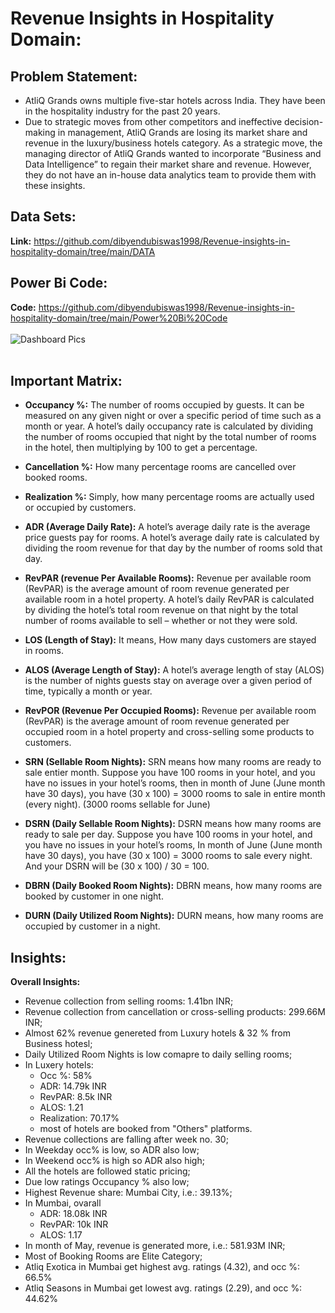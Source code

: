 # Revenue Insights in Hospitality Domain:

## Problem Statement:
* AtliQ Grands owns multiple five-star hotels across India. They have been in the hospitality industry for the past 20 years. 
* Due to strategic moves from other competitors and ineffective decision-making in management, AtliQ Grands are losing its 
market share and revenue in the luxury/business hotels category. 
As a strategic move, the managing director of AtliQ Grands wanted to incorporate “Business and Data Intelligence” to regain their market share and revenue. However, they do not have an in-house data analytics team to provide them with these insights.


## Data Sets:
**Link:** https://github.com/dibyendubiswas1998/Revenue-insights-in-hospitality-domain/tree/main/DATA

## Power Bi Code:
**Code:** https://github.com/dibyendubiswas1998/Revenue-insights-in-hospitality-domain/tree/main/Power%20Bi%20Code <br><br>
![Dashboard Pics](https://user-images.githubusercontent.com/67157274/219069476-db88843a-b510-4ef2-8f12-4aaf65d3fde1.PNG)
<br><br>


## Important Matrix: 

* **Occupancy %:** The number of rooms occupied by guests. It can be measured on any given night or over a specific period of time such as a month or year. A hotel’s daily occupancy rate is calculated by dividing the number of rooms occupied that night by the total number of rooms in the hotel, then multiplying by   100 to get a percentage.
    
* **Cancellation %:** How many percentage rooms are cancelled over booked rooms.

* **Realization %:** Simply, how many percentage rooms are actually used or occupied by customers.

* **ADR (Average Daily Rate):** A hotel’s average daily rate is the average price guests pay for rooms. A hotel’s average daily rate is calculated by dividing the room revenue for that day by the number of rooms sold that day. 

* **RevPAR (revenue Per Available Rooms):** Revenue per available room (RevPAR) is the average amount of room revenue generated per available room in a hotel property. A hotel’s daily RevPAR is calculated by dividing the hotel’s total room revenue on that night by the total number of rooms available to sell – whether or not they were sold.

* **LOS (Length of Stay):** It means, How many days customers are stayed in rooms.

* **ALOS (Average Length of Stay):** A hotel’s average length of stay (ALOS) is the number of nights guests stay on average over a given period of time, typically a month or year.

* **RevPOR (Revenue Per Occupied Rooms):** Revenue per available room (RevPAR) is the average amount of room revenue generated per occupied room in a hotel property and cross-selling some products to customers.

* **SRN (Sellable Room Nights):** SRN means how many rooms are ready to sale entier month. Suppose you have 100 rooms in your hotel, and you have no issues in your hotel’s rooms, then in month of June (June month have 30 days), you have (30 x 100) = 3000 rooms to sale in entire month (every night). (3000 rooms sellable for June)

* **DSRN (Daily Sellable Room Nights):** DSRN means how many rooms are ready to sale per day. Suppose you have 100 rooms in your hotel, and you have no issues in your hotel’s rooms,
In month of June (June month have 30 days), you have (30 x 100) = 3000 rooms to sale every night. And your DSRN will be (30 x 100) / 30 = 100.


* **DBRN (Daily Booked Room Nights):** DBRN means, how many rooms are booked by customer in one night.

* **DURN (Daily Utilized Room Nights):** DURN means, how many rooms are occupied by customer in a night.


## Insights:
**Overall Insights:**
* Revenue collection from selling rooms: 1.41bn INR;
* Revenue collection from cancellation or cross-selling products: 299.66M INR;
* Almost 62% revenue genereted from Luxury hotels & 32 % from Business hotesl;
* Daily Utilized Room Nights is low comapre to daily selling rooms;
* In Luxery hotels:
	* Occ %: 58%
	* ADR: 14.79k INR
	* RevPAR: 8.5k INR
	* ALOS: 1.21
	* Realization: 70.17%
	* most of hotels are booked from "Others" platforms.
* Revenue collections are falling after week no. 30;
* In Weekday occ% is low, so ADR also low;
* In Weekend occ% is high so ADR also high;
* All the hotels are followed static pricing;
* Due low ratings Occupancy % also low;
* Highest Revenue share: Mumbai City, i.e.: 39.13%;
* In Mumbai, ovarall	
	* ADR: 18.08k INR
	* RevPAR: 10k INR
	* ALOS: 1.17
* In month of May, revenue is generated more, i.e.: 581.93M INR;
* Most of Booking Rooms are Elite Category;
* Atliq Exotica in Mumbai get highest avg. ratings (4.32), and occ %: 66.5%
* Atliq Seasons in Mumbai get lowest avg. ratings (2.29), and occ %: 44.62%


